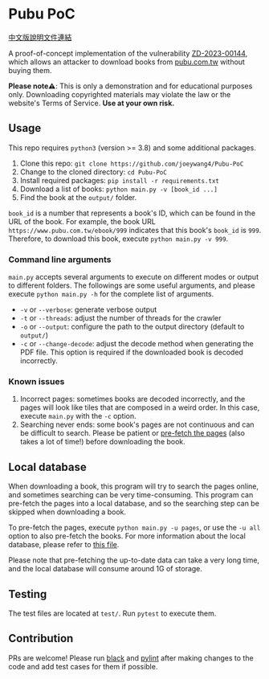 # Pubu PoC

[中文版說明文件連結](README-TW.md)

A proof-of-concept implementation of the vulnerability [ZD-2023-00144](https://zeroday.hitcon.org/vulnerability/ZD-2023-00144), which allows an attacker to download books from [pubu.com.tw](https://www.pubu.com.tw/) without buying them.

**Please note⚠️**: This is only a demonstration and for educational purposes only. Downloading copyrighted materials may violate the law or the website's Terms of Service. **Use at your own risk.**

## Usage

This repo requires `python3` (version >= 3.8) and some additional packages.

1. Clone this repo: `git clone https://github.com/joeywang4/Pubu-PoC`
2. Change to the cloned directory: `cd Pubu-PoC`
3. Install required packages: `pip install -r requirements.txt`
4. Download a list of books: `python main.py -v [book_id ...]`
5. Find the book at the `output/` folder.

`book_id` is a number that represents a book's ID, which can be found in the URL of the book.
For example, the book URL `https://www.pubu.com.tw/ebook/999` indicates that this book's `book_id` is `999`. Therefore, to download this book, execute `python main.py -v 999`.

### Command line arguments

`main.py` accepts several arguments to execute on different modes or output to different folders. The followings are some useful arguments, and please execute `python main.py -h` for the complete list of arguments.

- `-v` or `--verbose`: generate verbose output
- `-t` or `--threads`: adjust the number of threads for the crawler
- `-o` or `--output`: configure the path to the output directory (default to `output/`)
- `-c` or `--change-decode`: adjust the decode method when generating the PDF file. This option is required if the downloaded book is decoded incorrectly.

### Known issues

1. Incorrect pages: sometimes books are decoded incorrectly, and the pages will look like tiles that are composed in a weird order. In this case, execute `main.py` with the `-c` option.
2. Searching never ends: some book's pages are not continuous and can be difficult to search. Please be patient or [pre-fetch the pages](#local-database) (also takes a lot of time!) before downloading the book.

## Local database

When downloading a book, this program will try to search the pages online, and sometimes searching can be very time-consuming. This program can pre-fetch the pages into a local database, and so the searching step can be skipped when downloading a book.

To pre-fetch the pages, execute `python main.py -u pages`, or use the `-u all` option to also pre-fetch the books. For more information about the local database, please refer to [this file](database.md).

Please note that pre-fetching the up-to-date data can take a very long time, and the local database will consume around 1G of storage.

## Testing

The test files are located at `test/`. Run `pytest` to execute them.

## Contribution

PRs are welcome! Please run [black](https://github.com/psf/black) and [pylint](https://www.pylint.org/) after making changes to the code and add test cases for them if possible.
